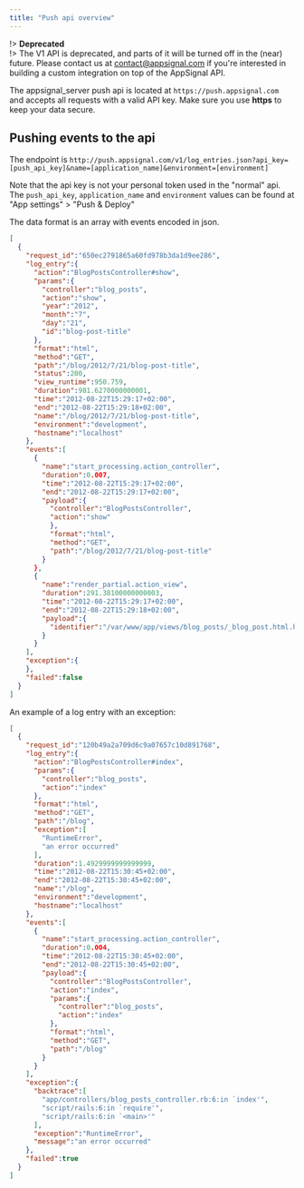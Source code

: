 ```yaml
---
title: "Push api overview"
---
```


!> **Deprecated**  
!> The V1 API is deprecated, and parts of it will be turned off in the (near) future. Please contact us at <a href="mailto:contact@appsignal.com">contact@appsignal.com</a> if you're interested in building a custom integration on top of the AppSignal API.

The appsignal_server push api is located at `https://push.appsignal.com` and accepts all requests with a valid API key. Make sure you use **https** to keep your data secure.

## Pushing events to the api

The endpoint is `http://push.appsignal.com/v1/log_entries.json?api_key=[push_api_key]&name=[application_name]&environment=[environment]`

Note that the api key is not your personal token used in the "normal" api. The `push_api_key`, `application_name` and `environment` values can be found at "App settings" > "Push & Deploy"


The data format is an array with events encoded in json.

```json
[
  {
    "request_id":"650ec2791865a60fd978b3da1d9ee286",
    "log_entry":{
      "action":"BlogPostsController#show",
      "params":{
        "controller":"blog_posts",
        "action":"show",
        "year":"2012",
        "month":"7",
        "day":"21",
        "id":"blog-post-title"
      },
      "format":"html",
      "method":"GET",
      "path":"/blog/2012/7/21/blog-post-title",
      "status":200,
      "view_runtime":950.759,
      "duration":981.6270000000001,
      "time":"2012-08-22T15:29:17+02:00",
      "end":"2012-08-22T15:29:18+02:00",
      "name":"/blog/2012/7/21/blog-post-title",
      "environment":"development",
      "hostname":"localhost"
    },
    "events":[
      {
        "name":"start_processing.action_controller",
        "duration":0.007,
        "time":"2012-08-22T15:29:17+02:00",
        "end":"2012-08-22T15:29:17+02:00",
        "payload":{
          "controller":"BlogPostsController",
          "action":"show"
          },
          "format":"html",
          "method":"GET",
          "path":"/blog/2012/7/21/blog-post-title"
        }
      },
      {
        "name":"render_partial.action_view",
        "duration":291.38100000000003,
        "time":"2012-08-22T15:29:17+02:00",
        "end":"2012-08-22T15:29:18+02:00",
        "payload":{
          "identifier":"/var/www/app/views/blog_posts/_blog_post.html.haml"
        }
      }
    ],
    "exception":{
    },
    "failed":false
  }
]
```

An example of a log entry with an exception:

```json
[
  {
    "request_id":"120b49a2a709d6c9a07657c10d891768",
    "log_entry":{
      "action":"BlogPostsController#index",
      "params":{
        "controller":"blog_posts",
        "action":"index"
      },
      "format":"html",
      "method":"GET",
      "path":"/blog",
      "exception":[
        "RuntimeError",
        "an error occurred"
      ],
      "duration":1.4929999999999999,
      "time":"2012-08-22T15:30:45+02:00",
      "end":"2012-08-22T15:30:45+02:00",
      "name":"/blog",
      "environment":"development",
      "hostname":"localhost"
    },
    "events":[
      {
        "name":"start_processing.action_controller",
        "duration":0.004,
        "time":"2012-08-22T15:30:45+02:00",
        "end":"2012-08-22T15:30:45+02:00",
        "payload":{
          "controller":"BlogPostsController",
          "action":"index",
          "params":{
            "controller":"blog_posts",
            "action":"index"
          },
          "format":"html",
          "method":"GET",
          "path":"/blog"
        }
      }
    ],
    "exception":{
      "backtrace":[
        "app/controllers/blog_posts_controller.rb:6:in `index'",
        "script/rails:6:in `require'",
        "script/rails:6:in `<main>'"
      ],
      "exception":"RuntimeError",
      "message":"an error occurred"
    },
    "failed":true
  }
]
```
